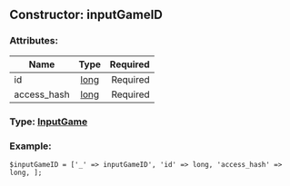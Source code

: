 ## Constructor: inputGameID  

### Attributes:

| Name     |    Type       | Required |
|----------|:-------------:|---------:|
|id|[long](../types/long.md) | Required|
|access\_hash|[long](../types/long.md) | Required|



### Type: [InputGame](../types/InputGame.md)


### Example:

```
$inputGameID = ['_' => inputGameID', 'id' => long, 'access_hash' => long, ];
```